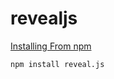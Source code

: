 # revealjs

[Installing From npm](https://revealjs.com/installation/#installing-from-npm)

```
npm install reveal.js
```
